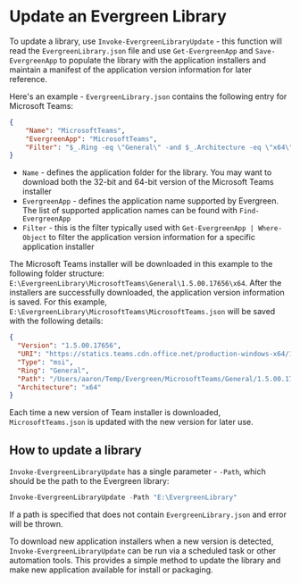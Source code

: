 # Update an Evergreen Library

To update a library, use `Invoke-EvergreenLibraryUpdate` - this function will read the `EvergreenLibrary.json` file and use `Get-EvergreenApp` and `Save-EvergreenApp` to populate the library with the application installers and maintain a manifest of the application version information for later reference.

Here's an example - `EvergreenLibrary.json` contains the following entry for Microsoft Teams:

```json
{
    "Name": "MicrosoftTeams",
    "EvergreenApp": "MicrosoftTeams",
    "Filter": "$_.Ring -eq \"General\" -and $_.Architecture -eq \"x64\" -and $_.Type -eq \"msi\""
}
```

* `Name` - defines the application folder for the library. You may want to download both the 32-bit and 64-bit version of the Microsoft Teams installer
* `EvergreenApp` - defines the application name supported by Evergreen. The list of supported application names can be found with `Find-EvergreenApp`
* `Filter` - this is the filter typically used with `Get-EvergreenApp | Where-Object` to filter the application version information for a specific application installer

The Microsoft Teams installer will be downloaded in this example to the following folder structure: `E:\EvergreenLibrary\MicrosoftTeams\General\1.5.00.17656\x64`. After the installers are successfully downloaded, the application version information is saved. For this example, `E:\EvergreenLibrary\MicrosoftTeams\MicrosoftTeams.json` will be saved with the following details:

```json
{
  "Version": "1.5.00.17656",
  "URI": "https://statics.teams.cdn.office.net/production-windows-x64/1.5.00.17656/Teams_windows_x64.msi",
  "Type": "msi",
  "Ring": "General",
  "Path": "/Users/aaron/Temp/Evergreen/MicrosoftTeams/General/1.5.00.17656/x64/Teams_windows_x64.msi",
  "Architecture": "x64"
}
```

Each time a new version of Team installer is downloaded, `MicrosoftTeams.json` is updated with the new version for later use.

## How to update a library

`Invoke-EvergreenLibraryUpdate` has a single parameter - `-Path`, which should be the path to the Evergreen library:

```powershell
Invoke-EvergreenLibraryUpdate -Path "E:\EvergreenLibrary"
```

If a path is specified that does not contain `EvergreenLibrary.json` and error will be thrown.

To download new application installers when a new version is detected, `Invoke-EvergreenLibraryUpdate` can be run via a scheduled task or other automation tools. This provides a simple method to update the library and make new application available for install or packaging.
